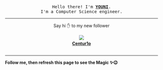 <p align='center'>
    <samp>Hello there! I'm <b><a href='https://github.com/abdelyouni'>YOUNI</a></b>.<br>
        I'm a Computer Science engineer.
    </samp>
</p>
<hr>
<p align='center'>
    <span>Say hi ✋ to my new follower </span></br></br>
    <img src='https://itspot.ma/github/Centur1o_avatar.png'><b></br>
    <a href='https://github.com/Centur1o'>Centur1o</a></b></br></br>
</p>
<hr>
<b>Follow me, then refresh this page to see the Magic ✨😉</b>